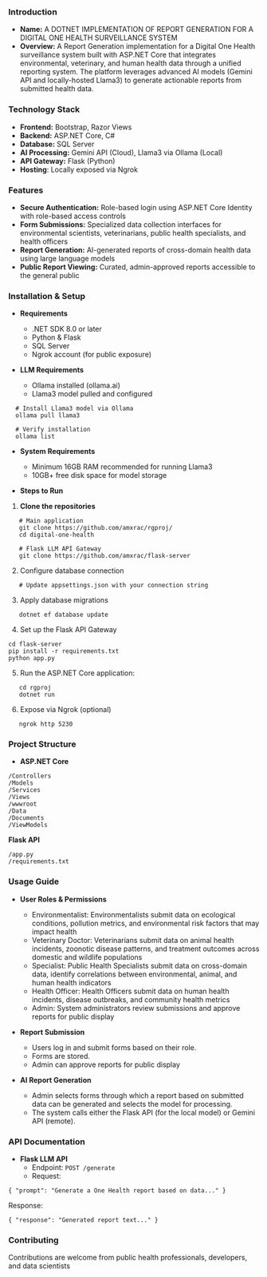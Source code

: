### **Introduction**

- **Name:** A DOTNET IMPLEMENTATION OF REPORT GENERATION FOR A DIGITAL ONE HEALTH SURVEILLANCE SYSTEM
- **Overview:** A Report Generation implementation for a Digital One Health surveillance system built with ASP.NET Core that integrates environmental, veterinary, and human health data through a unified reporting system. The platform leverages advanced AI models (Gemini API and locally-hosted Llama3) to generate actionable reports from submitted health data.

### **Technology Stack**

- **Frontend:** Bootstrap, Razor Views
- **Backend:** ASP.NET Core, C#
- **Database:** SQL Server
- **AI Processing:** Gemini API (Cloud), Llama3 via Ollama (Local)
- **API Gateway:** Flask (Python)
- **Hosting**: Locally exposed via Ngrok

### **Features**

- **Secure Authentication:** Role-based login using ASP.NET Core Identity with role-based access controls
- **Form Submissions:**  Specialized data collection interfaces for environmental scientists, veterinarians, public health specialists, and health officers
- **Report Generation:** AI-generated reports of cross-domain health data using large language models
- **Public Report Viewing:** Curated, admin-approved reports accessible to the general public

### **Installation & Setup**

- **Requirements**

    - .NET SDK 8.0 or later
    - Python & Flask
    - SQL Server
    - Ngrok account (for public exposure)

- **LLM Requirements**
    - Ollama installed (ollama.ai)
    - Llama3 model pulled and configured
 ```
   # Install Llama3 model via Ollama
   ollama pull llama3

   # Verify installation
   ollama list
```

- **System Requirements**
    - Minimum 16GB RAM recommended for running Llama3
    - 10GB+ free disk space for model storage
 
      
- **Steps to Run**

1. **Clone the repositories**
```
   # Main application
   git clone https://github.com/amxrac/rgproj/
   cd digital-one-health
   
   # Flask LLM API Gateway
   git clone https://github.com/amxrac/flask-server
```
   
2. Configure database connection
```
   # Update appsettings.json with your connection string
```
3. Apply database migrations
```
   dotnet ef database update
```
4. Set up the Flask API Gateway
```
cd flask-server
pip install -r requirements.txt
python app.py
```
5. Run the ASP.NET Core application:
```
   cd rgproj
   dotnet run
```
6. Expose via Ngrok (optional)
```
   ngrok http 5230
```


### **Project Structure**

- **ASP.NET Core**
```
/Controllers
/Models 
/Services 
/Views 
/wwwroot
/Data
/Documents
/ViewModels
```

**Flask API**
```
/app.py 
/requirements.txt
```

### **Usage Guide**

- **User Roles & Permissions**
    
    - Environmentalist: Environmentalists submit data on ecological conditions, pollution metrics, and environmental risk factors that may impact health
    - Veterinary Doctor: Veterinarians submit data on animal health incidents, zoonotic disease patterns, and treatment outcomes across domestic and wildlife populations
    - Specialist: Public Health Specialists submit data on cross-domain data, identify correlations between environmental, animal, and human health indicators
    - Health Officer: Health Officers submit data on human health incidents, disease outbreaks, and community health metrics
    - Admin: System administrators review submissions and approve reports for public display

- **Report Submission**
    - Users log in and submit forms based on their role.
    - Forms are stored.
    - Admin can approve reports for public display
      
- **AI Report Generation**    
    - Admin selects forms through which a report based on submitted data can be generated and selects the model for processing.
    - The system calls either the Flask API (for the local model) or Gemini API (remote).

### **API Documentation**

- **Flask LLM API**
	- Endpoint: `POST /generate`
    - Request:
 ```
{ "prompt": "Generate a One Health report based on data..." }
```
Response:
```
{ "response": "Generated report text..." }
```

### **Contributing**

Contributions are welcome from public health professionals, developers, and data scientists
